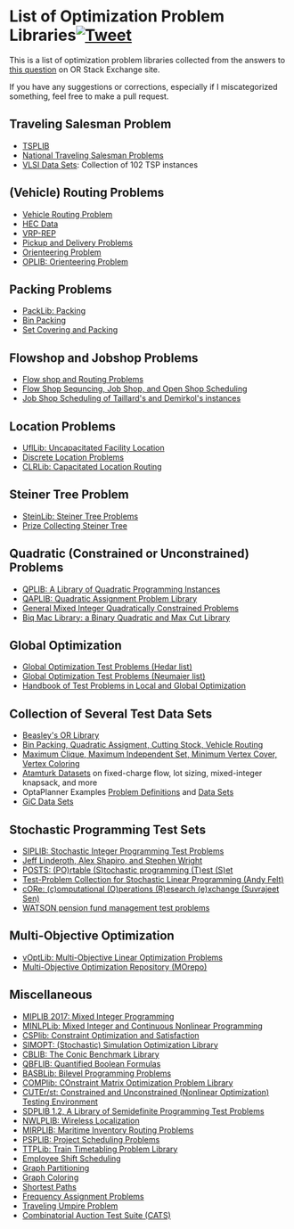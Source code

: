 # List of Optimization Problem Libraries[![Tweet](https://img.shields.io/twitter/url/http/shields.io.svg?style=social)](https://twitter.com/intent/tweet?text=List%20of%20Optimization%20Problem%20Libraries&url=https://github.com/ekhoda/optimization_problem_libraries&via=EhsanKhoda&hashtags=orms,optimization)
This is a list of optimization problem libraries collected from the answers to [this question](https://or.stackexchange.com/q/244/36) on OR Stack Exchange site.

If you have any suggestions or corrections, especially if I miscategorized something, feel free to make a pull request.

## Traveling Salesman Problem
* [TSPLIB](http://elib.zib.de/pub/mp-testdata/tsp/tsplib/tsplib.html)
* [National Traveling Salesman Problems](http://www.math.uwaterloo.ca/tsp/world/countries.html)
* [VLSI Data Sets](http://www.math.uwaterloo.ca/tsp/vlsi/): Collection of 102 TSP instances

## (Vehicle) Routing Problems
* [Vehicle Routing Problem](http://www.bernabe.dorronsoro.es/vrp)
* [HEC Data](http://neumann.hec.ca/chairedistributique/data)
* [VRP-REP](http://www.vrp-rep.org/)
* [Pickup and Delivery Problems](http://hhperez.webs.ull.es/PDsite/)
* [Orienteering Problem](https://www.mech.kuleuven.be/en/cib/op)
* [OPLIB: Orienteering Problem](https://unicen.smu.edu.sg/oplib-orienteering-problem-library)

## Packing Problems
* [PackLib: Packing](http://www.ibr.cs.tu-bs.de/alg/packlib/instances.shtml)
* [Bin Packing](https://www2.wiwi.uni-jena.de/Entscheidung/binpp/index.htm)
* [Set Covering and Packing](http://sites.nlsde.buaa.edu.cn/~kexu/benchmarks/set-benchmarks.htm)

## Flowshop and Jobshop Problems
* [Flow shop and Routing Problems](http://soa.iti.es/instancias-problemas)
* [Flow Shop Sequncing, Job Shop, and Open Shop Scheduling](http://mistic.heig-vd.ch/taillard/problemes.dir/ordonnancement.dir/ordonnancement.html)
* [Job Shop Scheduling of Taillard's and Demirkol's instances ](http://optimizizer.com/jobshop.php)

## Location Problems
* [UflLib: Uncapacitated Facility Location](http://resources.mpi-inf.mpg.de/departments/d1/projects/benchmarks/UflLib/)
* [Discrete Location Problems](http://math.nsc.ru/AP/benchmarks/english.html)
* [CLRLib: Capacitated Location Routing](https://www.coga.tu-berlin.de/v_menue/download_media/clrlib)

## Steiner Tree Problem
* [SteinLib: Steiner Tree Problems](http://steinlib.zib.de//steinlib.php)
* [Prize Collecting Steiner Tree](https://homepage.univie.ac.at/ivana.ljubic/research/pcstp/)

## Quadratic (Constrained or Unconstrained) Problems
* [QPLIB: A Library of Quadratic Programming Instances](http://qplib.zib.de/)
* [QAPLIB: Quadratic Assignment Problem Library](http://anjos.mgi.polymtl.ca/qaplib)
* [General Mixed Integer Quadratically Constrained Problems](http://cedric.cnam.fr/~lamberta/Library/iqcp_miqcp.html)
* [Biq Mac Library: a Binary Quadratic and Max Cut Library](http://biqmac.uni-klu.ac.at/biqmaclib.html)

## Global Optimization
* [Global Optimization Test Problems (Hedar list)](http://www-optima.amp.i.kyoto-u.ac.jp/member/student/hedar/Hedar_files/TestGO.htm)
* [Global Optimization Test Problems (Neumaier list)](https://www.mat.univie.ac.at/~neum/glopt/test.html)
* [Handbook of Test Problems in Local and Global Optimization](http://titan.princeton.edu/TestProblems/)

## Collection of Several Test Data Sets
* [Beasley's OR Library](http://people.brunel.ac.uk/~mastjjb/jeb/info.html)
* [Bin Packing, Quadratic Assigment, Cutting Stock, Vehicle Routing](http://perso.prism.uvsq.fr/~blec/index.php?p=./rech/oc&lang=en)
* [Maximum Clique, Maximum Independent Set, Minimum Vertex Cover, Vertex Coloring](http://sites.nlsde.buaa.edu.cn/~kexu/benchmarks/graph-benchmarks.htm)
* [Atamturk Datasets](https://atamturk.ieor.berkeley.edu/data/) on fixed-charge flow, lot sizing, mixed-integer knapsack, and more
* OptaPlanner Examples [Problem Definitions](https://docs.optaplanner.org/latestFinal/optaplanner-docs/html_single/#examplesOverview) and [Data Sets](https://github.com/kiegroup/optaplanner/tree/master/optaplanner-examples/data)
* [GiC Data Sets](https://sites.google.com/site/gciports/)

## Stochastic Programming Test Sets 
* [SIPLIB: Stochastic Integer Programming Test Problems](https://www2.isye.gatech.edu/~sahmed/siplib/)
* [Jeff Linderoth, Alex Shapiro, and Stephen Wright](http://pages.cs.wisc.edu/~swright/stochastic/sampling/)
* [POSTS: (PO)rtable (S)tochastic programming (T)est (S)et](http://users.iems.northwestern.edu/~jrbirge/html/dholmes/post.html)
* [Test-Problem Collection for Stochastic Linear Programming (Andy Felt)](https://www4.uwsp.edu/math/afelt/slptestset/download.html)
* [cORe: (c)omputational (O)perations (R)esearch (e)xchange (Suvrajeet Sen)](https://core.isrd.isi.edu/chaise/recordset/#1/Core:Instance@sort(RCT::desc::,RID))
* [WATSON pension fund management test problems](http://vlsicad.eecs.umich.edu/BK/Slots/cache/www-cfr.jims.cam.ac.uk/research/stprog.html)

## Multi-Objective Optimization
* [vOptLib: Multi-Objective Linear Optimization Problems](https://voptsolver.github.io/vOptLib/)
* [Multi-Objective Optimization Repository (MOrepo)](https://github.com/MCDMSociety/MOrepo)


## Miscellaneous
* [MIPLIB 2017: Mixed Integer Programming](http://miplib.zib.de)
* [MINLPLib: Mixed Integer and Continuous Nonlinear Programming](http://www.minlplib.org/instances.html)
* [CSPlib: Constraint Optimization and Satisfaction](http://www.csplib.org/)
* [SIMOPT: (Stochastic) Simulation Optimization Library](http://www.simopt.org/)
* [CBLIB: The Conic Benchmark Library](http://cblib.zib.de/)
* [QBFLIB: Quantified Boolean Formulas](http://www.qbflib.org)
* [BASBLib: Bilevel Programming Problems](http://basblsolver.github.io/BASBLib/)
* [COMPlib: COnstraint Matrix Optimization Problem Library](http://www.complib.de/)
* [CUTEr/st: Constrained and Unconstrained (Nonlinear Optimization) Testing Environment]( http://www.cuter.rl.ac.uk/Problems/mastsif.shtml)
* [SDPLIB 1.2, A Library of Semidefinite Programming Test Problems](http://euler.nmt.edu/~brian/sdplib/)
* [NWLPLIB: Wireless Localization](http://www.ic.unicamp.br/~cid/Problem-instances/Wireless-Localization/)
* [MIRPLIB: Maritime Inventory Routing Problems](https://mirplib.scl.gatech.edu/)
* [PSPLIB: Project Scheduling Problems](http://www.om-db.wi.tum.de/psplib/main.html)
* [TTPLib: Train Timetabling Problem Library](http://ttplib.zib.de)
* [Employee Shift Scheduling](http://www.schedulingbenchmarks.org/)
* [Graph Partitioning](http://chriswalshaw.co.uk)
* [Graph Coloring](https://mat.gsia.cmu.edu/COLOR/instances.html)
* [Shortest Paths](http://users.diag.uniroma1.it/challenge9/download.shtml)
* [Frequency Assignment Problems](http://fap.zib.de/problems/)
* [Traveling Umpire Problem](http://benchmark.gent.cs.kuleuven.be/tup/en/)
* [Combinatorial Auction Test Suite (CATS)](https://www.cs.ubc.ca/~kevinlb/CATS/)




